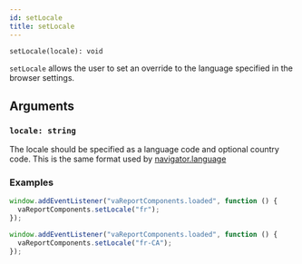 ```yaml
---
id: setLocale
title: setLocale
---
```


```
setLocale(locale): void
```

`setLocale` allows the user to set an override to the language specified in the browser settings.

## Arguments

### `locale: string`

The locale should be specified as a language code and optional country code. This is the same format used by [navigator.language](https://developer.mozilla.org/en-US/docs/Web/API/Navigator/language)

### Examples

```javascript
window.addEventListener("vaReportComponents.loaded", function () {
  vaReportComponents.setLocale("fr");
});
```

```javascript
window.addEventListener("vaReportComponents.loaded", function () {
  vaReportComponents.setLocale("fr-CA");
});
```

